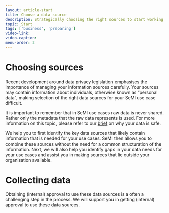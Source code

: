 ```yaml
---
layout: article-start
title: Choose a data source
description: Strategically choosing the right sources to start working with is difficult, this article advises you on how to select the right datasets.
topic: Start
tags: ['business', 'preparing']
video-link: 
video-caption: 
menu-order: 2
---
```


# Choosing sources
Recent development around data privacy legislation emphasises the importance of managing your information sources carefully. Your sources may contain information about individuals, otherwise known as “personal data", making selection of the right data sources for your SeMI use case difficult. 

It is important to remember that in SeMI use cases raw data is never shared. Rather only the metadata that the raw data represents is used. For more information on this topic, please refer to our [brief](data-compliancy.html) on why your data is safe.

We help you to first identify the key data sources that likely contain information that is needed for your use cases. SeMI then allows you to combine these sources without the need for a common structuration of the information. Next, we will also help you identify gaps in your data needs for your use cases and assist you in making sources that lie outside your organisation available. 

# Collecting data

Obtaining (internal) approval to use these data sources is a often a challenging step in the process. We will support you in getting (internal) approval to use these data sources.

